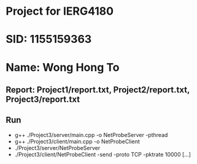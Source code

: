 # Project for IERG4180
# SID: 1155159363
# Name: Wong Hong To
## Report: Project1/report.txt, Project2/report.txt, Project3/report.txt
## Run
- g++ ./Project3/server/main.cpp -o NetProbeServer -pthread
- g++ ./Project3/client/main.cpp -o NetProbeClient
- ./Project3/server/NetProbeServer
- ./Project3/client/NetProbeClient -send -proto TCP -pktrate 10000 [...]